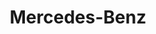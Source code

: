 ---
title: "Mercedes-Benz"
url: /mannheim/mercedes-benz-elsa-braendstroem-strasse/
shop: Autohaus
---